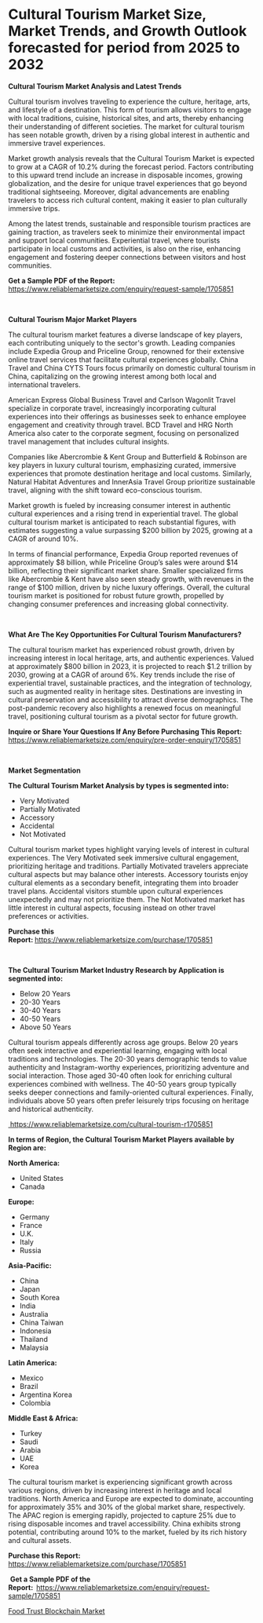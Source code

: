 <p><h1>Cultural Tourism Market Size, Market Trends, and Growth Outlook forecasted for period from 2025 to 2032</h1></p><p><strong>Cultural Tourism Market Analysis and Latest Trends</strong></p>
<p><p>Cultural tourism involves traveling to experience the culture, heritage, arts, and lifestyle of a destination. This form of tourism allows visitors to engage with local traditions, cuisine, historical sites, and arts, thereby enhancing their understanding of different societies. The market for cultural tourism has seen notable growth, driven by a rising global interest in authentic and immersive travel experiences. </p><p>Market growth analysis reveals that the Cultural Tourism Market is expected to grow at a CAGR of 10.2% during the forecast period. Factors contributing to this upward trend include an increase in disposable incomes, growing globalization, and the desire for unique travel experiences that go beyond traditional sightseeing. Moreover, digital advancements are enabling travelers to access rich cultural content, making it easier to plan culturally immersive trips. </p><p>Among the latest trends, sustainable and responsible tourism practices are gaining traction, as travelers seek to minimize their environmental impact and support local communities. Experiential travel, where tourists participate in local customs and activities, is also on the rise, enhancing engagement and fostering deeper connections between visitors and host communities.</p></p>
<p><strong>Get a Sample PDF of the Report:&nbsp;</strong> <a href="https://www.reliablemarketsize.com/enquiry/request-sample/1705851?utm_campaign=2808&utm_medium=2&utm_source=Github&utm_content=ia&utm_term=10032025&utm_id=cultural-tourism">https://www.reliablemarketsize.com/enquiry/request-sample/1705851</a></p>
<p>&nbsp;</p>
<p><strong>Cultural Tourism Major Market Players</strong></p>
<p><p>The cultural tourism market features a diverse landscape of key players, each contributing uniquely to the sector's growth. Leading companies include Expedia Group and Priceline Group, renowned for their extensive online travel services that facilitate cultural experiences globally. China Travel and China CYTS Tours focus primarily on domestic cultural tourism in China, capitalizing on the growing interest among both local and international travelers.</p><p>American Express Global Business Travel and Carlson Wagonlit Travel specialize in corporate travel, increasingly incorporating cultural experiences into their offerings as businesses seek to enhance employee engagement and creativity through travel. BCD Travel and HRG North America also cater to the corporate segment, focusing on personalized travel management that includes cultural insights.</p><p>Companies like Abercrombie & Kent Group and Butterfield & Robinson are key players in luxury cultural tourism, emphasizing curated, immersive experiences that promote destination heritage and local customs. Similarly, Natural Habitat Adventures and InnerAsia Travel Group prioritize sustainable travel, aligning with the shift toward eco-conscious tourism.</p><p>Market growth is fueled by increasing consumer interest in authentic cultural experiences and a rising trend in experiential travel. The global cultural tourism market is anticipated to reach substantial figures, with estimates suggesting a value surpassing $200 billion by 2025, growing at a CAGR of around 10%.</p><p>In terms of financial performance, Expedia Group reported revenues of approximately $8 billion, while Priceline Group’s sales were around $14 billion, reflecting their significant market share. Smaller specialized firms like Abercrombie & Kent have also seen steady growth, with revenues in the range of $100 million, driven by niche luxury offerings. Overall, the cultural tourism market is positioned for robust future growth, propelled by changing consumer preferences and increasing global connectivity.</p></p>
<p>&nbsp;</p>
<p><strong>What Are The Key Opportunities For Cultural Tourism Manufacturers?</strong></p>
<p><p>The cultural tourism market has experienced robust growth, driven by increasing interest in local heritage, arts, and authentic experiences. Valued at approximately $800 billion in 2023, it is projected to reach $1.2 trillion by 2030, growing at a CAGR of around 6%. Key trends include the rise of experiential travel, sustainable practices, and the integration of technology, such as augmented reality in heritage sites. Destinations are investing in cultural preservation and accessibility to attract diverse demographics. The post-pandemic recovery also highlights a renewed focus on meaningful travel, positioning cultural tourism as a pivotal sector for future growth.</p></p>
<p><strong>Inquire or Share Your Questions If Any Before Purchasing This Report:</strong> <a href="https://www.reliablemarketsize.com/enquiry/pre-order-enquiry/1705851?utm_campaign=2808&utm_medium=2&utm_source=Github&utm_content=ia&utm_term=10032025&utm_id=cultural-tourism">https://www.reliablemarketsize.com/enquiry/pre-order-enquiry/1705851</a></p>
<p>&nbsp;</p>
<p><strong>Market Segmentation</strong></p>
<p><strong>The Cultural Tourism Market Analysis by types is segmented into:</strong></p>
<p><ul><li>Very Motivated</li><li>Partially Motivated</li><li>Accessory</li><li>Accidental</li><li>Not Motivated</li></ul></p>
<p><p>Cultural tourism market types highlight varying levels of interest in cultural experiences. The Very Motivated seek immersive cultural engagement, prioritizing heritage and traditions. Partially Motivated travelers appreciate cultural aspects but may balance other interests. Accessory tourists enjoy cultural elements as a secondary benefit, integrating them into broader travel plans. Accidental visitors stumble upon cultural experiences unexpectedly and may not prioritize them. The Not Motivated market has little interest in cultural aspects, focusing instead on other travel preferences or activities.</p></p>
<p><strong>Purchase this Report:&nbsp;</strong><a href="https://www.reliablemarketsize.com/purchase/1705851?utm_campaign=2808&utm_medium=2&utm_source=Github&utm_content=ia&utm_term=10032025&utm_id=cultural-tourism">https://www.reliablemarketsize.com/purchase/1705851</a></p>
<p>&nbsp;</p>
<p><strong>The Cultural Tourism Market Industry Research by Application is segmented into:</strong></p>
<p><ul><li>Below 20 Years</li><li>20-30 Years</li><li>30-40 Years</li><li>40-50 Years</li><li>Above 50 Years</li></ul></p>
<p><p>Cultural tourism appeals differently across age groups. Below 20 years often seek interactive and experiential learning, engaging with local traditions and technologies. The 20-30 years demographic tends to value authenticity and Instagram-worthy experiences, prioritizing adventure and social interaction. Those aged 30-40 often look for enriching cultural experiences combined with wellness. The 40-50 years group typically seeks deeper connections and family-oriented cultural experiences. Finally, individuals above 50 years often prefer leisurely trips focusing on heritage and historical authenticity.</p></p>
<p><a href="https://www.reliablemarketsize.com/cultural-tourism-r1705851?utm_campaign=2808&utm_medium=2&utm_source=Github&utm_content=ia&utm_term=10032025&utm_id=cultural-tourism">&nbsp;https://www.reliablemarketsize.com/cultural-tourism-r1705851</a></p>
<p><strong>In terms of Region, the Cultural Tourism Market Players available by Region are:</strong></p>
<p>
    <p> <strong> North America: </strong>
        <ul>
            <li>United States</li>
            <li>Canada</li>
        </ul>
        </p> 
    <p> <strong> Europe: </strong>
        <ul>
            <li>Germany</li>
            <li>France</li>
            <li>U.K.</li>
            <li>Italy</li>
            <li>Russia</li>
        </ul>
        </p> 
    <p> <strong> Asia-Pacific: </strong>
        <ul>
            <li>China</li>
            <li>Japan</li>
            <li>South Korea</li>
            <li>India</li>
            <li>Australia</li>
            <li>China Taiwan</li>
            <li>Indonesia</li>
            <li>Thailand</li>
            <li>Malaysia</li>
        </ul>
        </p> 
    <p> <strong> Latin America: </strong>
        <ul>
            <li>Mexico</li>
            <li>Brazil</li>
            <li>Argentina Korea</li>
            <li>Colombia</li>
        </ul>
        </p> 
    <p> <strong> Middle East & Africa: </strong>
        <ul>
            <li>Turkey</li>
            <li>Saudi</li>
            <li>Arabia</li>
            <li>UAE</li>
            <li>Korea</li>
        </ul>
    </p>
    </p>
<p><p>The cultural tourism market is experiencing significant growth across various regions, driven by increasing interest in heritage and local traditions. North America and Europe are expected to dominate, accounting for approximately 35% and 30% of the global market share, respectively. The APAC region is emerging rapidly, projected to capture 25% due to rising disposable incomes and travel accessibility. China exhibits strong potential, contributing around 10% to the market, fueled by its rich history and cultural assets.</p></p>
<p><strong>Purchase this Report: </strong><a href="https://www.reliablemarketsize.com/purchase/1705851?utm_campaign=2808&utm_medium=2&utm_source=Github&utm_content=ia&utm_term=10032025&utm_id=cultural-tourism">https://www.reliablemarketsize.com/purchase/1705851</a></p>
<p>&nbsp;<strong>Get a Sample PDF of the Report:&nbsp;&nbsp;</strong><a href="https://www.reliablemarketsize.com/enquiry/request-sample/1705851?utm_campaign=2808&utm_medium=2&utm_source=Github&utm_content=ia&utm_term=10032025&utm_id=cultural-tourism">https://www.reliablemarketsize.com/enquiry/request-sample/1705851</a></p>
<p><strong></strong></p>
<p><p><a href="https://github.com/saroarmaicky/Market-Research-Report-List-1/blob/main/food-trust-blockchain-market.md?utm_campaign=2808&utm_medium=2&utm_source=Github&utm_content=ia&utm_term=10032025&utm_id=cultural-tourism">Food Trust Blockchain Market</a></p></p>